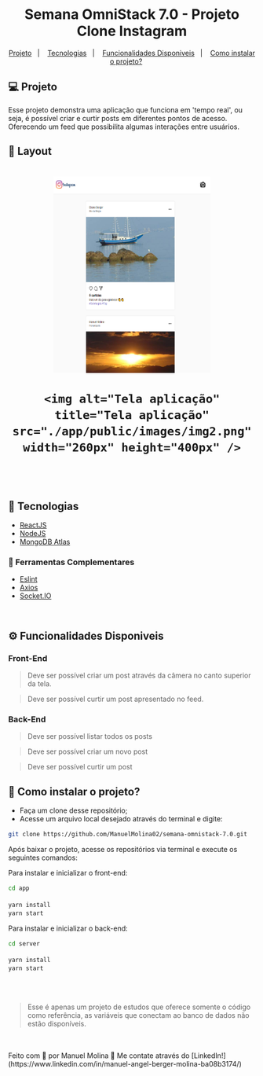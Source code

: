 <h1 align="center">
   Semana OmniStack 7.0 - Projeto Clone Instagram 
</h1>

<p align="center">
  <a href="#-projeto">Projeto</a>&nbsp;&nbsp;&nbsp;|&nbsp;&nbsp;&nbsp;
  <a href="#-tecnologias">Tecnologias</a>&nbsp;&nbsp;&nbsp;|&nbsp;&nbsp;&nbsp;
  <a href="#-funcionalidades-disponiveis">Funcionalidades Disponiveis</a>&nbsp;&nbsp;&nbsp;|&nbsp;&nbsp;&nbsp;
  <a href="#-como-instalar-o-projeto">Como instalar o projeto?</a>&nbsp;&nbsp;&nbsp;&nbsp;&nbsp;&nbsp;
</p>

## 💻 Projeto

Esse projeto demonstra uma aplicação que funciona em 'tempo real', ou seja, é possível criar e curtir posts em diferentes pontos de acesso. Oferecendo um feed que possibilita algumas interações entre usuários.

## 🔖 Layout

<h1 align="center">
    <img alt="Tela aplicação" title="Tela aplicação" src="./app/public/images/img1.png" width="320px" height="400px" />
    
    <img alt="Tela aplicação" title="Tela aplicação" src="./app/public/images/img2.png" width="260px" height="400px" />
</h1>

<br/>
<br/>

## 🚀 Tecnologias

- [ReactJS](https://reactjs.org)
- [NodeJS](https://nodejs.org/en/)
- [MongoDB Atlas](https://www.mongodb.com/atlas/database)

### 📡 Ferramentas Complementares

- [Eslint](https://eslint.org/)
- [Axios](https://axios-http.com/)
- [Socket.IO](https://socket.io/)

<br/>

## ⚙ Funcionalidades Disponiveis

### Front-End

> Deve ser possível criar um post através da câmera no canto superior da tela.

> Deve ser possível curtir um post apresentado no feed.

### Back-End

> Deve ser possível listar todos os posts

> Deve ser possível criar um novo post

> Deve ser possível curtir um post

## 🤔 Como instalar o projeto?

- Faça um clone desse repositório;
- Acesse um arquivo local desejado através do terminal e digite:

```sh
git clone https://github.com/ManuelMolina02/semana-omnistack-7.0.git
```

Após baixar o projeto, acesse os repositórios via terminal e execute os seguintes comandos:

Para instalar e inicializar o front-end:

```sh
cd app

yarn install
yarn start
```

Para instalar e inicializar o back-end:

```sh
cd server

yarn install
yarn start
```

<br/>
<br/>

> Esse é apenas um projeto de estudos que oferece somente o código como referência, as variáveis que conectam ao banco de dados não estão disponíveis.

<br/>
<br/>
Feito com 💜 por Manuel Molina 👋 Me contate através do [LinkedIn!](https://www.linkedin.com/in/manuel-angel-berger-molina-ba08b3174/)
